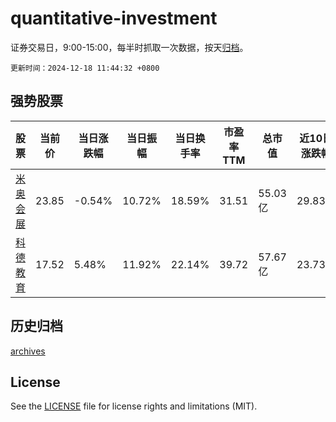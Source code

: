 # quantitative-investment

证券交易日，9:00-15:00，每半时抓取一次数据，按天[归档](archives)。

`更新时间：2024-12-18 11:44:32 +0800`

## 强势股票

|股票|当前价|当日涨跌幅|当日振幅|当日换手率|市盈率TTM|总市值|近10日涨跌幅|
|----|----|----|----|----|----|----|----|
|[米奥会展](https://xueqiu.com/S/SZ300795)|23.85|-0.54%|10.72%|18.59%|31.51|55.03亿|29.83%|
|[科德教育](https://xueqiu.com/S/SZ300192)|17.52|5.48%|11.92%|22.14%|39.72|57.67亿|23.73%|

## 历史归档

[archives](archives)

## License

See the [LICENSE](LICENSE) file for license rights and limitations (MIT).